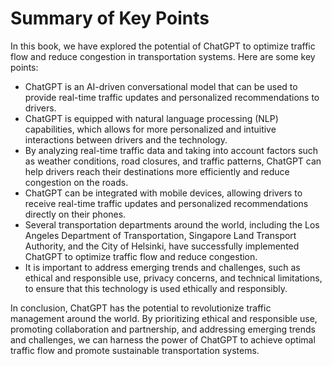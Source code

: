 Summary of Key Points
=================================

In this book, we have explored the potential of ChatGPT to optimize traffic flow and reduce congestion in transportation systems. Here are some key points:

* ChatGPT is an AI-driven conversational model that can be used to provide real-time traffic updates and personalized recommendations to drivers.
* ChatGPT is equipped with natural language processing (NLP) capabilities, which allows for more personalized and intuitive interactions between drivers and the technology.
* By analyzing real-time traffic data and taking into account factors such as weather conditions, road closures, and traffic patterns, ChatGPT can help drivers reach their destinations more efficiently and reduce congestion on the roads.
* ChatGPT can be integrated with mobile devices, allowing drivers to receive real-time traffic updates and personalized recommendations directly on their phones.
* Several transportation departments around the world, including the Los Angeles Department of Transportation, Singapore Land Transport Authority, and the City of Helsinki, have successfully implemented ChatGPT to optimize traffic flow and reduce congestion.
* It is important to address emerging trends and challenges, such as ethical and responsible use, privacy concerns, and technical limitations, to ensure that this technology is used ethically and responsibly.

In conclusion, ChatGPT has the potential to revolutionize traffic management around the world. By prioritizing ethical and responsible use, promoting collaboration and partnership, and addressing emerging trends and challenges, we can harness the power of ChatGPT to achieve optimal traffic flow and promote sustainable transportation systems.
